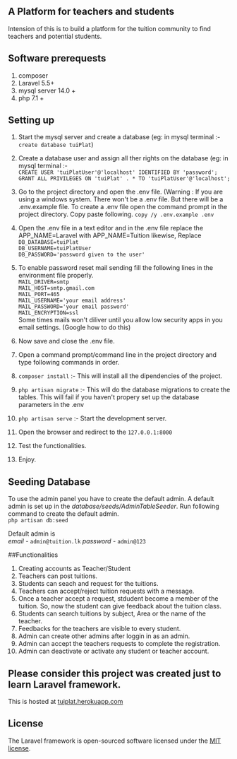 ## A Platform for teachers and students
Intension of this is to build a platform for the tuition community to find teachers and potential students.

## Software prerequests
1. composer
2. Laravel 5.5+
3. mysql server 14.0 +
4. php 7.1 +

## Setting up

1. Start the mysql server and create a database (eg: in mysql terminal :- `create database tuiPlat`)
2. Create a database user and assign all ther rights on the database (eg: in mysql terminal :-  
`CREATE USER 'tuiPlatUser'@'localhost' IDENTIFIED BY 'password';`  
`GRANT ALL PRIVILEGES ON 'tuiPlat' . * TO 'tuiPlatUser'@'localhost';`
3. Go to the project directory and open the .env file. (Warning : If you are using a windows system. There won't be a .env file. But there will be a .env.example file. To create a .env file open the command prompt in the project directory. Copy paste following. `copy /y .env.example .env`
4. Open the .env file in a text editor and in the .env file replace the APP_NAME=Laravel with APP_NAME=Tuition likewise, Replace  
`DB_DATABASE=tuiPlat`  
`DB_USERNAME=tuiPlatUser`  
`DB_PASSWORD='password given to the user'`

5. To enable password reset mail sending fill the following lines in the environment file properly.  
``MAIL_DRIVER=smtp``  
`MAIL_HOST=smtp.gmail.com`  
`MAIL_PORT=465`  
`MAIL_USERNAME='your email address'`  
`MAIL_PASSWORD='your email password'`  
`MAIL_ENCRYPTION=ssl `  
Some times mails won't diliver until you allow low security apps in you email settings. (Google how to do this)

6. Now save and close the .env file.
7. Open a command prompt/command line in the project directory and type following commands in order.
8. `composer install` :- This will install all the dipendencies of the project.
9. `php artisan migrate` :- This will do the database migrations to create the tables. This will fail if you haven't propery set up the database parameters in the .env
10. `php artisan serve` :- Start the development server.
11. Open the browser and redirect to the `127.0.0.1:8000` 
12. Test the functionalities.
13. Enjoy.

## Seeding Database
To use the admin panel you have to create the default admin.
A default admin is set up in the *database/seeds/AdminTableSeeder*.
Run following command to create the default admin.  
````php artisan db:seed```` 
 
Default admin is  
*email* - `admin@tuition.lk` *password* - `admin@123`

##Functionalities
1. Creating accounts as Teacher/Student
2. Teachers can post tuitions.
3. Students can seach and request for the tuitions.
4. Teachers can accept/reject tuition requests with a message.
5. Once a teacher accept a request, stdudent become a member of the tuition.
So, now the student can give feedback about the tuition class.
6. Students can search tuitions by subject, Area or the name of the teacher.
7. Feedbacks for the teachers are visible to every student.
8. Admin can create other admins after loggin in as an admin.
9. Admin can accept the teachers requests to complete the registration.
10. Admin can deactivate or activate any student or teacher account.

## Please consider this project was created just to learn Laravel framework.

This is hosted at [tuiplat.herokuapp.com](http://tuiplat.herokuapp.com)
## License

The Laravel framework is open-sourced software licensed under the [MIT license](http://opensource.org/licenses/MIT).
